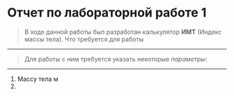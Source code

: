 # Отчет по лабораторной работе 1
> В ходе данной работы был разработан калькулятор **ИМТ** (Индекс массы тела).
Что требуется для работы
------------------------
> Для работы с ним требуется указать некоторые *параметры*:
------------------------
1. Массу тела м
2. 

